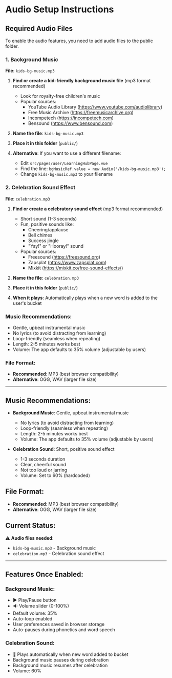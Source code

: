 # Audio Setup Instructions

## Required Audio Files

To enable the audio features, you need to add audio files to the public folder.

### 1. Background Music

**File**: `kids-bg-music.mp3`

1. **Find or create a kid-friendly background music file** (mp3 format recommended)
   - Look for royalty-free children's music
   - Popular sources:
     - YouTube Audio Library (https://www.youtube.com/audiolibrary)
     - Free Music Archive (https://freemusicarchive.org)
     - Incompetech (https://incompetech.com)
     - Bensound (https://www.bensound.com)

2. **Name the file**: `kids-bg-music.mp3`

3. **Place it in this folder** (`public/`)

4. **Alternative**: If you want to use a different filename:
   - Edit `src/pages/user/LearningHubPage.vue`
   - Find the line: `bgMusicRef.value = new Audio('/kids-bg-music.mp3');`
   - Change `kids-bg-music.mp3` to your filename

### 2. Celebration Sound Effect

**File**: `celebration.mp3`

1. **Find or create a celebratory sound effect** (mp3 format recommended)
   - Short sound (1-3 seconds)
   - Fun, positive sounds like:
     - Cheering/applause
     - Bell chimes
     - Success jingle
     - "Yay!" or "Hooray!" sound
   - Popular sources:
     - Freesound (https://freesound.org)
     - Zapsplat (https://www.zapsplat.com)
     - Mixkit (https://mixkit.co/free-sound-effects/)

2. **Name the file**: `celebration.mp3`

3. **Place it in this folder** (`public/`)

4. **When it plays**: Automatically plays when a new word is added to the user's bucket

### Music Recommendations:
- Gentle, upbeat instrumental music
- No lyrics (to avoid distracting from learning)
- Loop-friendly (seamless when repeating)
- Length: 2-5 minutes works best
- Volume: The app defaults to 35% volume (adjustable by users)

### File Format:
- **Recommended**: MP3 (best browser compatibility)
- **Alternative**: OGG, WAV (larger file size)

---

## Music Recommendations:
- **Background Music**: Gentle, upbeat instrumental music
  - No lyrics (to avoid distracting from learning)
  - Loop-friendly (seamless when repeating)
  - Length: 2-5 minutes works best
  - Volume: The app defaults to 35% volume (adjustable by users)

- **Celebration Sound**: Short, positive sound effect
  - 1-3 seconds duration
  - Clear, cheerful sound
  - Not too loud or jarring
  - Volume: Set to 60% (hardcoded)

## File Format:
- **Recommended**: MP3 (best browser compatibility)
- **Alternative**: OGG, WAV (larger file size)

## Current Status:
⚠️ **Audio files needed**:
- `kids-bg-music.mp3` - Background music
- `celebration.mp3` - Celebration sound effect

---

## Features Once Enabled:

### Background Music:
- ▶️ Play/Pause button
- 🔉 Volume slider (0-100%)
- Default volume: 35%
- Auto-loop enabled
- User preferences saved in browser storage
- Auto-pauses during phonetics and word speech

### Celebration Sound:
- 🎉 Plays automatically when new word added to bucket
- Background music pauses during celebration
- Background music resumes after celebration
- Volume: 60%
